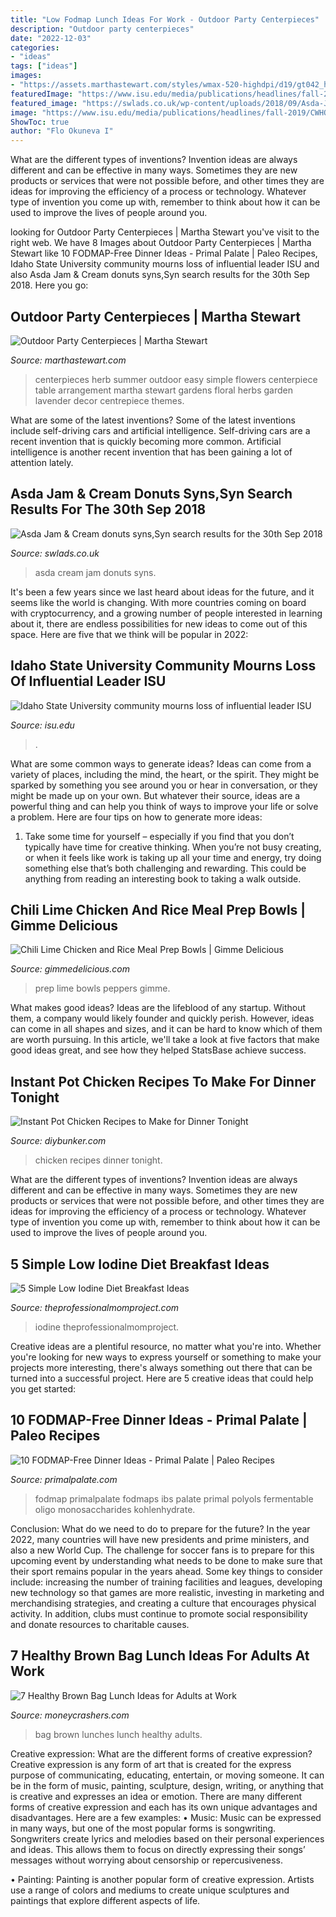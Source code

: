 ```yaml
---
title: "Low Fodmap Lunch Ideas For Work - Outdoor Party Centerpieces"
description: "Outdoor party centerpieces"
date: "2022-12-03"
categories:
- "ideas"
tags: ["ideas"]
images:
- "https://assets.marthastewart.com/styles/wmax-520-highdpi/d19/gt042_herbcenter1_s/gt042_herbcenter1_s_vert.jpg?itok=vhQkV1ss"
featuredImage: "https://www.isu.edu/media/publications/headlines/fall-2019/CWHOGLodore2.JPG"
featured_image: "https://swlads.co.uk/wp-content/uploads/2018/09/Asda-Jam-Cream-donuts-syns.jpg"
image: "https://www.isu.edu/media/publications/headlines/fall-2019/CWHOGLodore2.JPG"
ShowToc: true
author: "Flo Okuneva I"
---
```



What are the different types of inventions?
Invention ideas are always different and can be effective in many ways. Sometimes they are new products or services that were not possible before, and other times they are ideas for improving the efficiency of a process or technology. Whatever type of invention you come up with, remember to think about how it can be used to improve the lives of people around you.

	

		
looking for Outdoor Party Centerpieces | Martha Stewart you've visit to the right web. We have 8 Images about Outdoor Party Centerpieces | Martha Stewart like 10 FODMAP-Free Dinner Ideas - Primal Palate | Paleo Recipes, Idaho State University community mourns loss of influential leader ISU and also Asda Jam &amp; Cream donuts syns,Syn search results for the 30th Sep 2018. Here you go:
		
    
## Outdoor Party Centerpieces | Martha Stewart

<img loading=lazy src="https://assets.marthastewart.com/styles/wmax-520-highdpi/d19/gt042_herbcenter1_s/gt042_herbcenter1_s_vert.jpg?itok=vhQkV1ss" onerror="this.onerror=null;this.src='https://tse4.mm.bing.net/th?id=OIP.9QUatxPmpETLHsUcMQHKkgHaJQ&amp;pid=15.1';" alt="Outdoor Party Centerpieces | Martha Stewart">

_Source: marthastewart.com_

>centerpieces herb summer outdoor easy simple flowers centerpiece table arrangement martha stewart gardens floral herbs garden lavender decor centrepiece themes. 

	

What are some of the latest inventions?
Some of the latest inventions include self-driving cars and artificial intelligence. Self-driving cars are a recent invention that is quickly becoming more common. Artificial intelligence is another recent invention that has been gaining a lot of attention lately.

    
## Asda Jam &amp; Cream Donuts Syns,Syn Search Results For The 30th Sep 2018

<img loading=lazy src="https://swlads.co.uk/wp-content/uploads/2018/09/Asda-Jam-Cream-donuts-syns.jpg" onerror="this.onerror=null;this.src='https://tse2.mm.bing.net/th?id=OIP._OFiLe_96ZkJKtdjXv0A_gHaFp&amp;pid=15.1';" alt="Asda Jam &amp; Cream donuts syns,Syn search results for the 30th Sep 2018">

_Source: swlads.co.uk_

>asda cream jam donuts syns. 

	

It's been a few years since we last heard about ideas for the future, and it seems like the world is changing. With more countries coming on board with cryptocurrency, and a growing number of people interested in learning about it, there are endless possibilities for new ideas to come out of this space. Here are five that we think will be popular in 2022: 

    
## Idaho State University Community Mourns Loss Of Influential Leader ISU

<img loading=lazy src="https://www.isu.edu/media/publications/headlines/fall-2019/CWHOGLodore2.JPG" onerror="this.onerror=null;this.src='https://tse3.mm.bing.net/th?id=OIP.NvAutubbtvhmyMiodcpy_QHaFj&amp;pid=15.1';" alt="Idaho State University community mourns loss of influential leader ISU">

_Source: isu.edu_

>. 

	

What are some common ways to generate ideas?
Ideas can come from a variety of places, including the mind, the heart, or the spirit. They might be sparked by something you see around you or hear in conversation, or they might be made up on your own. But whatever their source, ideas are a powerful thing and can help you think of ways to improve your life or solve a problem. Here are four tips on how to generate more ideas: 
1. Take some time for yourself – especially if you find that you don’t typically have time for creative thinking. When you’re not busy creating, or when it feels like work is taking up all your time and energy, try doing something else that’s both challenging and rewarding. This could be anything from reading an interesting book to taking a walk outside. 

    
## Chili Lime Chicken And Rice Meal Prep Bowls | Gimme Delicious

<img loading=lazy src="https://gimmedelicious.com/wp-content/uploads/2017/09/Chili-Lime-Chicken-and-Rice-Meal-Prep-Bowls4.jpg" onerror="this.onerror=null;this.src='https://tse1.mm.bing.net/th?id=OIP.UYHcI86tHPUidW_t5nUh2AHaLH&amp;pid=15.1';" alt="Chili Lime Chicken and Rice Meal Prep Bowls | Gimme Delicious">

_Source: gimmedelicious.com_

>prep lime bowls peppers gimme. 

	

What makes good ideas?
Ideas are the lifeblood of any startup. Without them, a company would likely founder and quickly perish. However, ideas can come in all shapes and sizes, and it can be hard to know which of them are worth pursuing. In this article, we'll take a look at five factors that make good ideas great, and see how they helped StatsBase achieve success.

    
## Instant Pot Chicken Recipes To Make For Dinner Tonight

<img loading=lazy src="https://www.diybunker.com/wp-content/uploads/2018/11/chickeninstantpot.jpg" onerror="this.onerror=null;this.src='https://tse4.mm.bing.net/th?id=OIP.QemTrqCL6dpCO_tl8B9TnQHaHa&amp;pid=15.1';" alt="Instant Pot Chicken Recipes to Make for Dinner Tonight">

_Source: diybunker.com_

>chicken recipes dinner tonight. 

	

What are the different types of inventions?
Invention ideas are always different and can be effective in many ways. Sometimes they are new products or services that were not possible before, and other times they are ideas for improving the efficiency of a process or technology. Whatever type of invention you come up with, remember to think about how it can be used to improve the lives of people around you.

    
## 5 Simple Low Iodine Diet Breakfast Ideas

<img loading=lazy src="https://i0.wp.com/theprofessionalmomproject.com/wp-content/uploads/2017/10/5-Easy-and-Amazing-Low-Iodine-Diet-Breakfast-Ideas.png?fit=683%2C1024&amp;ssl=1" onerror="this.onerror=null;this.src='https://tse2.mm.bing.net/th?id=OIP.px2ULsNWX5a5X4Cgt-E5iQHaLG&amp;pid=15.1';" alt="5 Simple Low Iodine Diet Breakfast Ideas">

_Source: theprofessionalmomproject.com_

>iodine theprofessionalmomproject. 

	

Creative ideas are a plentiful resource, no matter what you're into. Whether you're looking for new ways to express yourself or something to make your projects more interesting, there's always something out there that can be turned into a successful project. Here are 5 creative ideas that could help you get started: 

    
## 10 FODMAP-Free Dinner Ideas - Primal Palate | Paleo Recipes

<img loading=lazy src="https://www.primalpalate.com/wp-content/uploads/2014/11/FODMAP_edited-11-768x1097.jpg" onerror="this.onerror=null;this.src='https://tse4.mm.bing.net/th?id=OIP.1YJl2s_1Nb8JnrDpLQp0TwHaKl&amp;pid=15.1';" alt="10 FODMAP-Free Dinner Ideas - Primal Palate | Paleo Recipes">

_Source: primalpalate.com_

>fodmap primalpalate fodmaps ibs palate primal polyols fermentable oligo monosaccharides kohlenhydrate. 

	

Conclusion: What do we need to do to prepare for the future?
In the year 2022, many countries will have new presidents and prime ministers, and also a new World Cup. The challenge for soccer fans is to prepare for this upcoming event by understanding what needs to be done to make sure that their sport remains popular in the years ahead. Some key things to consider include: increasing the number of training facilities and leagues, developing new technology so that games are more realistic, investing in marketing and merchandising strategies, and creating a culture that encourages physical activity. In addition, clubs must continue to promote social responsibility and donate resources to charitable causes.

    
## 7 Healthy Brown Bag Lunch Ideas For Adults At Work

<img loading=lazy src="https://www.moneycrashers.com/wp-content/uploads/2019/02/brown-bag-lunches.jpg" onerror="this.onerror=null;this.src='https://tse2.mm.bing.net/th?id=OIP.nJMS1Zzl-_Ydd83x0XLl-QHaE8&amp;pid=15.1';" alt="7 Healthy Brown Bag Lunch Ideas for Adults at Work">

_Source: moneycrashers.com_

>bag brown lunches lunch healthy adults. 

	

Creative expression: What are the different forms of creative expression?
Creative expression is any form of art that is created for the express purpose of communicating, educating, entertain, or moving someone. It can be in the form of music, painting, sculpture, design, writing, or anything that is creative and expresses an idea or emotion. There are many different forms of creative expression and each has its own unique advantages and disadvantages. Here are a few examples: 
• Music: Music can be expressed in many ways, but one of the most popular forms is songwriting. Songwriters create lyrics and melodies based on their personal experiences and ideas. This allows them to focus on directly expressing their songs’ messages without worrying about censorship or repercusiveness. 

• Painting: Painting is another popular form of creative expression. Artists use a range of colors and mediums to create unique sculptures and paintings that explore different aspects of life.

